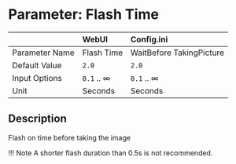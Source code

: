 # Parameter: Flash Time

|                   | WebUI               | Config.ini
|:---               |:---                 |:----
| Parameter Name    | Flash Time          | WaitBefore TakingPicture
| Default Value     | `2.0`               | `2.0`
| Input Options     | `0.1` .. &infin;    | `0.1` .. &infin;
| Unit              | Seconds             | Seconds


## Description

Flash on time before taking the image


!!! Note
    A shorter flash duration than 0.5s is not recommended.
